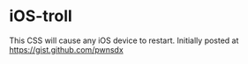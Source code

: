 # iOS-troll
This CSS will cause any iOS device to restart. Initially posted at https://gist.github.com/pwnsdx
